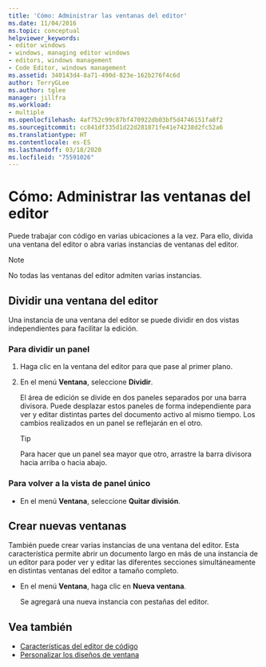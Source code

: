 ```yaml
---
title: 'Cómo: Administrar las ventanas del editor'
ms.date: 11/04/2016
ms.topic: conceptual
helpviewer_keywords:
- editor windows
- windows, managing editor windows
- editors, windows management
- Code Editor, windows management
ms.assetid: 340143d4-8a71-490d-823e-162b276f4c6d
author: TerryGLee
ms.author: tglee
manager: jillfra
ms.workload:
- multiple
ms.openlocfilehash: 4af752c99c87bf470922db03bf5d4746151fa8f2
ms.sourcegitcommit: cc841df335d1d22d281871fe41e74238d2fc52a6
ms.translationtype: HT
ms.contentlocale: es-ES
ms.lasthandoff: 03/18/2020
ms.locfileid: "75591026"
---
```

# <a name="how-to-manage-editor-windows"></a>Cómo: Administrar las ventanas del editor

Puede trabajar con código en varias ubicaciones a la vez. Para ello, divida una ventana del editor o abra varias instancias de ventanas del editor.

> [!NOTE]
> No todas las ventanas del editor admiten varias instancias.

## <a name="split-an-editor-window"></a>Dividir una ventana del editor

Una instancia de una ventana del editor se puede dividir en dos vistas independientes para facilitar la edición.

### <a name="to-split-a-pane"></a>Para dividir un panel

1. Haga clic en la ventana del editor para que pase al primer plano.

2. En el menú **Ventana**, seleccione **Dividir**.

     El área de edición se divide en dos paneles separados por una barra divisora. Puede desplazar estos paneles de forma independiente para ver y editar distintas partes del documento activo al mismo tiempo. Los cambios realizados en un panel se reflejarán en el otro.

    > [!TIP]
    > Para hacer que un panel sea mayor que otro, arrastre la barra divisora hacia arriba o hacia abajo.

### <a name="to-return-to-single-pane-view"></a>Para volver a la vista de panel único

- En el menú **Ventana**, seleccione **Quitar división**.

## <a name="create-new-windows"></a>Crear nuevas ventanas

También puede crear varias instancias de una ventana del editor. Esta característica permite abrir un documento largo en más de una instancia de un editor para poder ver y editar las diferentes secciones simultáneamente en distintas ventanas del editor a tamaño completo.

- En el menú **Ventana**, haga clic en **Nueva ventana**.

   Se agregará una nueva instancia con pestañas del editor.

## <a name="see-also"></a>Vea también

- [Características del editor de código](../ide/writing-code-in-the-code-and-text-editor.md)
- [Personalizar los diseños de ventana](../ide/customizing-window-layouts-in-visual-studio.md)
